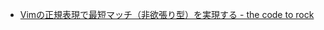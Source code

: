 - [Vimの正規表現で最短マッチ（非欲張り型）を実現する - the code to rock](https://note103.hateblo.jp/entry/2015/04/06/154834)
